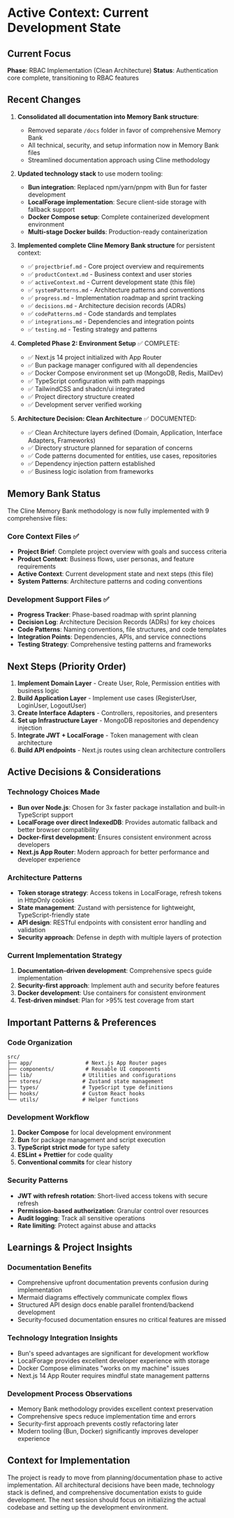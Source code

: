 # Active Context: Current Development State

## Current Focus

**Phase**: RBAC Implementation (Clean Architecture)
**Status**: Authentication core complete, transitioning to RBAC features

## Recent Changes

1. **Consolidated all documentation into Memory Bank structure**:
   - Removed separate `/docs` folder in favor of comprehensive Memory Bank
   - All technical, security, and setup information now in Memory Bank files
   - Streamlined documentation approach using Cline methodology

2. **Updated technology stack** to use modern tooling:
   - **Bun integration**: Replaced npm/yarn/pnpm with Bun for faster development
   - **LocalForage implementation**: Secure client-side storage with fallback support
   - **Docker Compose setup**: Complete containerized development environment
   - **Multi-stage Docker builds**: Production-ready containerization

3. **Implemented complete Cline Memory Bank structure** for persistent context:
   - ✅ `projectbrief.md` - Core project overview and requirements
   - ✅ `productContext.md` - Business context and user stories
   - ✅ `activeContext.md` - Current development state (this file)
   - ✅ `systemPatterns.md` - Architecture patterns and conventions
   - ✅ `progress.md` - Implementation roadmap and sprint tracking
   - ✅ `decisions.md` - Architecture decision records (ADRs)
   - ✅ `codePatterns.md` - Code standards and templates
   - ✅ `integrations.md` - Dependencies and integration points
   - ✅ `testing.md` - Testing strategy and patterns

4. **Completed Phase 2: Environment Setup** ✅ COMPLETE:
   - ✅ Next.js 14 project initialized with App Router
   - ✅ Bun package manager configured with all dependencies
   - ✅ Docker Compose environment set up (MongoDB, Redis, MailDev)
   - ✅ TypeScript configuration with path mappings
   - ✅ TailwindCSS and shadcn/ui integrated
   - ✅ Project directory structure created
   - ✅ Development server verified working

5. **Architecture Decision: Clean Architecture** ✅ DOCUMENTED:
   - ✅ Clean Architecture layers defined (Domain, Application, Interface Adapters, Frameworks)
   - ✅ Directory structure planned for separation of concerns
   - ✅ Code patterns documented for entities, use cases, repositories
   - ✅ Dependency injection pattern established
   - ✅ Business logic isolation from frameworks

## Memory Bank Status

The Cline Memory Bank methodology is now fully implemented with 9 comprehensive files:

### Core Context Files ✅

- **Project Brief**: Complete project overview with goals and success criteria
- **Product Context**: Business flows, user personas, and feature requirements
- **Active Context**: Current development state and next steps (this file)
- **System Patterns**: Architecture patterns and coding conventions

### Development Support Files ✅

- **Progress Tracker**: Phase-based roadmap with sprint planning
- **Decision Log**: Architecture Decision Records (ADRs) for key choices
- **Code Patterns**: Naming conventions, file structures, and code templates
- **Integration Points**: Dependencies, APIs, and service connections
- **Testing Strategy**: Comprehensive testing patterns and frameworks

## Next Steps (Priority Order)

1. **Implement Domain Layer** - Create User, Role, Permission entities with business logic
2. **Build Application Layer** - Implement use cases (RegisterUser, LoginUser, LogoutUser)
3. **Create Interface Adapters** - Controllers, repositories, and presenters
4. **Set up Infrastructure Layer** - MongoDB repositories and dependency injection
5. **Integrate JWT + LocalForage** - Token management with clean architecture
6. **Build API endpoints** - Next.js routes using clean architecture controllers

## Active Decisions & Considerations

### Technology Choices Made

- **Bun over Node.js**: Chosen for 3x faster package installation and built-in TypeScript support
- **LocalForage over direct IndexedDB**: Provides automatic fallback and better browser compatibility
- **Docker-first development**: Ensures consistent environment across developers
- **Next.js App Router**: Modern approach for better performance and developer experience

### Architecture Patterns

- **Token storage strategy**: Access tokens in LocalForage, refresh tokens in HttpOnly cookies
- **State management**: Zustand with persistence for lightweight, TypeScript-friendly state
- **API design**: RESTful endpoints with consistent error handling and validation
- **Security approach**: Defense in depth with multiple layers of protection

### Current Implementation Strategy

1. **Documentation-driven development**: Comprehensive specs guide implementation
2. **Security-first approach**: Implement auth and security before features
3. **Docker development**: Use containers for consistent environment
4. **Test-driven mindset**: Plan for >95% test coverage from start

## Important Patterns & Preferences

### Code Organization

```
src/
├── app/                 # Next.js App Router pages
├── components/          # Reusable UI components
├── lib/                # Utilities and configurations
├── stores/             # Zustand state management
├── types/              # TypeScript type definitions
├── hooks/              # Custom React hooks
└── utils/              # Helper functions
```

### Development Workflow

1. **Docker Compose** for local development environment
2. **Bun** for package management and script execution
3. **TypeScript strict mode** for type safety
4. **ESLint + Prettier** for code quality
5. **Conventional commits** for clear history

### Security Patterns

- **JWT with refresh rotation**: Short-lived access tokens with secure refresh
- **Permission-based authorization**: Granular control over resources
- **Audit logging**: Track all sensitive operations
- **Rate limiting**: Protect against abuse and attacks

## Learnings & Project Insights

### Documentation Benefits

- Comprehensive upfront documentation prevents confusion during implementation
- Mermaid diagrams effectively communicate complex flows
- Structured API design docs enable parallel frontend/backend development
- Security-focused documentation ensures no critical features are missed

### Technology Integration Insights

- Bun's speed advantages are significant for development workflow
- LocalForage provides excellent developer experience with storage
- Docker Compose eliminates "works on my machine" issues
- Next.js 14 App Router requires mindful state management patterns

### Development Process Observations

- Memory Bank methodology provides excellent context preservation
- Comprehensive specs reduce implementation time and errors
- Security-first approach prevents costly refactoring later
- Modern tooling (Bun, Docker) significantly improves developer experience

## Context for Implementation

The project is ready to move from planning/documentation phase to active implementation. All architectural decisions have been made, technology stack is defined, and comprehensive documentation exists to guide development. The next session should focus on initializing the actual codebase and setting up the development environment.
